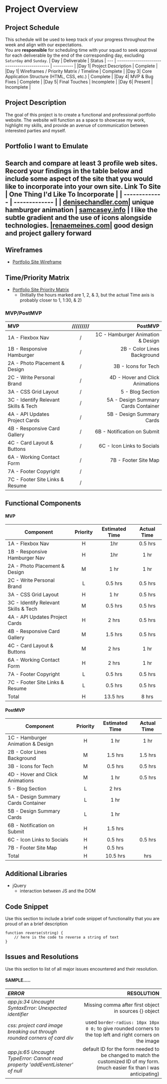 # Project Overview
## Project Schedule
This schedule will be used to keep track of your progress throughout the week and align with our expectations.  
You are **responsible** for scheduling time with your squad to seek approval for each deliverable by the end of the corresponding day, excluding `Saturday` and `Sunday`.
|  Day | Deliverable | Status
| --- | -------------------------------------------- | ---------- |
|Day 1| Project Description                          | Complete   |
|Day 1| Wireframes / Priority Matrix / Timeline      | Complete   |
|Day 3| Core Application Structure (HTML, CSS, etc.) | Complete   |
|Day 4| MVP & Bug Fixes                              | Complete   |
|Day 5| Final Touches                                | Incomplete |
|Day 6| Present                                      | Incomplete |
## Project Description
The goal of this project is to create a functional and professional portfolio website. The website will function as a space to showcase my work, highlight my skills, and provide an avenue of communication between interested parties and myself. 
## Portfolio I want to Emulate
Search and compare at least 3 profile web sites.  Record your findings in the table below and include some aspect of the site that you would like to incorporate into your own site.
Link To Site  | One Thing I'd Like To Incorporate | 
| ------------- | ------------- |
| [denisechandler.com](http://www.denisechandler.com/)| unique hamburger animation
| [samcasey.info](https://samcasey.info/) |  I like the subtle gradient and the use of icons alongside technologies.
|[renaemeines.com](http://renaemeines.com/)| good design and project gallery forward
---
## Wireframes
- [Portfolio Site Wireframe](https://i.imgur.com/CGfdx4s.jpg)
## Time/Priority Matrix 
- [Portfolio Site Priority Matrix](https://i.imgur.com/mDfTJvb.jpg)
	- (Initially the hours marked are 1, 2, & 3, but the actual Time axis is probably closer to 1, 1:30, & 2)
### MVP/PostMVP
| __MVP__                             | ///////// |                        PostMVP |
| :------------------------------------- | :-: | --------------------------------: |
| 1A - Flexbox Nav                        | / |  1C - Hamburger Animation & Design |
| 1B - Responsive Hamburger               | / |        2B - Color Lines Background |
| 2A - Photo Placement & Design           | / |                3B - Icons for Tech |
| 2C - Write Personal Brand               | / |    4D - Hover and Click Animations |
| 3A - CSS Grid Layout                    | / |                   5 - Blog Section |
| 3C - Identify Relevant Skills & Tech    | / | 5A - Design Summary Cards Container|
| 4A - API Updates Project Cards          | / |          5B - Design Summary Cards |
| 4B - Responsive Card Gallery            | / |        6B - Notification on Submit |
| 4C - Card Layout & Buttons              | / |         6C - Icon Links to Socials |
| 6A - Working Contact Form               | / |               7B - Footer Site Map |
| 7A - Footer Copyright                   | / |                                    |
| 7C - Footer Site Links & Resume         | / |                                    |


## Functional Components
#### MVP
| Component                       | Priority | Estimated Time | Actual Time |
| ------------------------------------ | :-: |  :-----: | :-----: | 
| 1A - Flexbox Nav                     |  H  | 1hr      | 0.5 hrs |
| 1B - Responsive Hamburger Nav        |  H  | 1hr      | 1 hr    |
| 2A - Photo Placement & Design        |  M  | 1 hr     | 1 hr   |
| 2C - Write Personal Brand            |  L  | 0.5 hrs  | 0.5 hrs |
| 3A - CSS Grid Layout                 |  H  | 1 hr     | 0.5 hrs |
| 3C - Identify Relevant Skills & Tech |  M  | 0.5 hrs  | 0.5 hrs |
| 4A - API Updates Project Cards       |  H  | 2 hrs    | 0.5 hrs |
| 4B - Responsive Card Gallery         |  M  | 1.5 hrs  | 0.5 hrs |
| 4C - Card Layout & Buttons           |  M  | 2 hrs    | 1 hr    |
| 6A - Working Contact Form            |  H  | 2 hrs    | 1 hr    |
| 7A - Footer Copyright                |  L  | 0.5 hrs  | 0.5 hrs |
| 7C - Footer Site Links & Resume      |  L  | 0.5 hrs  | 0.5 hrs |
| Total                                |  H  | 13.5 hrs | 8 hrs   |
#### PostMVP
| Component                     | Priority | Estimated Time | Actual Time |
| ---------------------------------- | :-: |  :-----: | :-----: | 
| 1C - Hamburger Animation & Design  |  H  | 1 hr     | 1 hr    |
| 2B - Color Lines Background        |  M  | 1.5 hrs  | 1.5 hrs |
| 3B - Icons for Tech                |  M  | 0.5 hrs  | 0.5 hrs |
| 4D - Hover and Click Animations    |  M  | 1 hr     | 0.5 hrs |
| 5 - Blog Section                   |  L  | 2 hrs    |
| 5A - Design Summary Cards Container|  L  | 1 hr     |
| 5B - Design Summary Cards          |  L  | 1 hr     |
| 6B - Notification on Submit        |  H  | 1.5 hrs  |
| 6C - Icon Links to Socials         |  H  | 0.5 hrs  | 0.5 hrs |
| 7B - Footer Site Map               |  H  | 0.5 hrs  |
| Total                              |  H  | 10.5 hrs | hrs |
## Additional Libraries
 - jQuery
	- interaction between JS and the DOM
## Code Snippet
Use this section to include a brief code snippet of functionality that you are proud of an a brief description  
```
function reverse(string) {
	// here is the code to reverse a string of text
}
```
## Issues and Resolutions
 Use this section to list of all major issues encountered and their resolution.
#### SAMPLE.....
| _ERROR_ | RESOLUTION |
| :---- | ---------: |
|_app.js:34 Uncaught SyntaxError: Unexpected identifier_ | Missing comma after first object in sources {} object|
|_css: project card image breaking out through rounded corners of card div_ | used `border-radius: 10px 10px 0 0;` to give rounded corners to the top left and right corners on the image|
|_app.js:65 Uncaught TypeError: Cannot read property 'addEventListener' of null_ | default ID for the form needed to be changed to match the customized ID of my form. (much easier fix than I was anticipating)|
